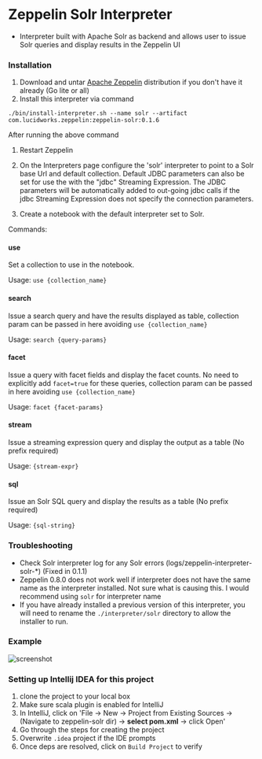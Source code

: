 # Zeppelin Solr Interpreter

* Interpreter built with Apache Solr as backend and allows user to issue Solr queries and display results in the Zeppelin UI

### Installation
1. Download and untar [Apache Zeppelin](https://zeppelin.apache.org/download.html) distribution if you don't have it already (Go lite or all)
2. Install this interpreter via command

```apple js
./bin/install-interpreter.sh --name solr --artifact com.lucidworks.zeppelin:zeppelin-solr:0.1.6
```

After running the above command

1. Restart Zeppelin

2. On the Interpreters page configure the 'solr' interpreter to point to a Solr base Url and default collection. Default
JDBC parameters can also be set for use the with the "jdbc" Streaming Expression. The JDBC parameters will be
automatically added to out-going jdbc calls if the jdbc Streaming Expression does not specify the connection parameters.

3. Create a notebook with the default interpreter set to Solr.

Commands:

#### use
Set a collection to use in the notebook.

Usage: `use {collection_name}`

#### search
Issue a search query and have the results displayed as table, collection param can be passed in here avoiding `use {collection_name}`

Usage: `search {query-params}`

#### facet
Issue a query with facet fields and display the facet counts. No need to explicitly add `facet=true` for these queries, collection param can be passed in here avoiding `use {collection_name}`

Usage: `facet {facet-params}`

#### stream
Issue a streaming expression query and display the output as a table (No prefix required)

Usage: `{stream-expr}`

#### sql
Issue an Solr SQL query and display the results as a table (No prefix required)

Usage: `{sql-string}`

### Troubleshooting

* Check Solr interpreter log for any Solr errors (logs/zeppelin-interpreter-solr-\*) (Fixed in 0.1.1)
* Zeppelin 0.8.0 does not work well if interpreter does not have the same name as the interpreter installed. Not sure what is causing this. I would recommend using `solr` for interpreter name
* If you have already installed a previous version of this interpreter, you will need to rename the `./interpreter/solr` directory to allow the installer to run.

### Example

![screenshot](http://i.imgur.com/DmNIj3T.png)


### Setting up Intellij IDEA for this project

1. clone the project to your local box
2. Make sure scala plugin is enabled for IntelliJ
3. In IntelliJ, click on 'File -> New -> Project from Existing Sources -> (Navigate to zeppelin-solr dir) -> **select pom.xml** -> click Open'
4. Go through the steps for creating the project
5. Overwrite `.idea` project if the IDE prompts
6. Once deps are resolved, click on `Build Project` to verify
